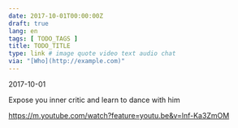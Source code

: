 ```yaml
---
date: 2017-10-01T00:00:00Z
draft: true
lang: en
tags: [ TODO_TAGS ]
title: TODO_TITLE
type: link # image quote video text audio chat
via: "[Who](http://example.com)"
---
```



2017-10-01

Expose you inner critic and learn to dance with him

https://m.youtube.com/watch?feature=youtu.be&v=lnf-Ka3ZmOM
